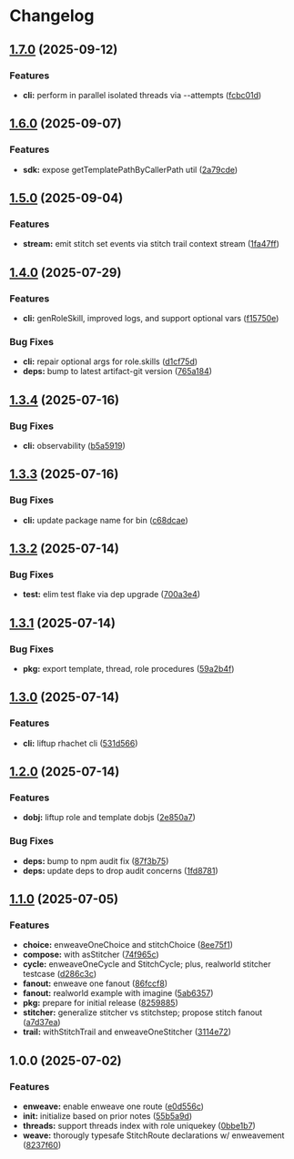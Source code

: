# Changelog

## [1.7.0](https://github.com/ehmpathy/rhachet/compare/v1.6.0...v1.7.0) (2025-09-12)


### Features

* **cli:** perform in parallel isolated threads via --attempts ([fcbc01d](https://github.com/ehmpathy/rhachet/commit/fcbc01df3e35ace1848de52f016856c4c5f2d742))

## [1.6.0](https://github.com/ehmpathy/rhachet/compare/v1.5.0...v1.6.0) (2025-09-07)


### Features

* **sdk:** expose getTemplatePathByCallerPath util ([2a79cde](https://github.com/ehmpathy/rhachet/commit/2a79cdef3593ebfeb6d7adf2f316e2abd8024506))

## [1.5.0](https://github.com/ehmpathy/rhachet/compare/v1.4.0...v1.5.0) (2025-09-04)


### Features

* **stream:** emit stitch set events via stitch trail context stream ([1fa47ff](https://github.com/ehmpathy/rhachet/commit/1fa47ff7beab28210ab71c7109c307fc9f206240))

## [1.4.0](https://github.com/ehmpathy/rhachet/compare/v1.3.4...v1.4.0) (2025-07-29)


### Features

* **cli:** genRoleSkill, improved logs, and support optional vars ([f15750e](https://github.com/ehmpathy/rhachet/commit/f15750effdd4a630e1eeea6c4f8e4e9a3a950d5f))


### Bug Fixes

* **cli:** repair optional args for role.skills ([d1cf75d](https://github.com/ehmpathy/rhachet/commit/d1cf75d22dec0ec11803bc91045671d0ee27ea0e))
* **deps:** bump to latest artifact-git version ([765a184](https://github.com/ehmpathy/rhachet/commit/765a18484fddced704ea019a29d95b79f628f7be))

## [1.3.4](https://github.com/ehmpathy/rhachet/compare/v1.3.3...v1.3.4) (2025-07-16)


### Bug Fixes

* **cli:** observability ([b5a5919](https://github.com/ehmpathy/rhachet/commit/b5a59190d6634f89acfca916d4750b4044e48edc))

## [1.3.3](https://github.com/ehmpathy/rhachet/compare/v1.3.2...v1.3.3) (2025-07-16)


### Bug Fixes

* **cli:** update package name for bin ([c68dcae](https://github.com/ehmpathy/rhachet/commit/c68dcaeca5ac342ca6c58607b2b31ef01b829f36))

## [1.3.2](https://github.com/ehmpathy/rhachet/compare/v1.3.1...v1.3.2) (2025-07-14)


### Bug Fixes

* **test:** elim test flake via dep upgrade ([700a3e4](https://github.com/ehmpathy/rhachet/commit/700a3e4b0ff31fb592685ed83c04c6c6fe165604))

## [1.3.1](https://github.com/ehmpathy/rhachet/compare/v1.3.0...v1.3.1) (2025-07-14)


### Bug Fixes

* **pkg:** export template, thread, role procedures ([59a2b4f](https://github.com/ehmpathy/rhachet/commit/59a2b4fa8bf1f95b311016ecb682d708c8bb05c0))

## [1.3.0](https://github.com/ehmpathy/rhachet/compare/v1.2.0...v1.3.0) (2025-07-14)


### Features

* **cli:** liftup rhachet cli ([531d566](https://github.com/ehmpathy/rhachet/commit/531d566cf8b7d7a500436ff0a9c9bc92ec68cba8))

## [1.2.0](https://github.com/ehmpathy/rhachet/compare/v1.1.0...v1.2.0) (2025-07-14)


### Features

* **dobj:** liftup role and template dobjs ([2e850a7](https://github.com/ehmpathy/rhachet/commit/2e850a744ea1d92eefe773472222c3c054583509))


### Bug Fixes

* **deps:** bump to npm audit fix ([87f3b75](https://github.com/ehmpathy/rhachet/commit/87f3b759be39959d8672dbc4bde7da5c0c2a2e6e))
* **deps:** update deps to drop audit concerns ([1fd8781](https://github.com/ehmpathy/rhachet/commit/1fd87811e4771eec9a7290e2a97c8af867336b43))

## [1.1.0](https://github.com/ehmpathy/rhachet/compare/v1.0.0...v1.1.0) (2025-07-05)


### Features

* **choice:** enweaveOneChoice and stitchChoice ([8ee75f1](https://github.com/ehmpathy/rhachet/commit/8ee75f1cd8b131d9128e56f922780ea72285d585))
* **compose:** with asStitcher ([74f965c](https://github.com/ehmpathy/rhachet/commit/74f965c34993db47d75e273318be4b4f7f3760b3))
* **cycle:** enweaveOneCycle and StitchCycle; plus, realworld stitcher testcase ([d286c3c](https://github.com/ehmpathy/rhachet/commit/d286c3c5f9e0d42aa3a3964e587fc57065b51ae0))
* **fanout:** enweave one fanout ([86fccf8](https://github.com/ehmpathy/rhachet/commit/86fccf8e01f2c09dd8481ce0c8c572ed3acab513))
* **fanout:** realworld example with imagine ([5ab6357](https://github.com/ehmpathy/rhachet/commit/5ab635793229fd55dd281593a91b6545450100bf))
* **pkg:** prepare for initial release ([8259885](https://github.com/ehmpathy/rhachet/commit/82598855c9af369ef4c46f91fda4e37615787148))
* **stitcher:** generalize stitcher vs stitchstep; propose stitch fanout ([a7d37ea](https://github.com/ehmpathy/rhachet/commit/a7d37ea7458281ca425bd733792b33e71c110682))
* **trail:** withStitchTrail and enweaveOneStitcher ([3114e72](https://github.com/ehmpathy/rhachet/commit/3114e728872867ba32adb953de5497a1de63002a))

## 1.0.0 (2025-07-02)


### Features

* **enweave:** enable enweave one route ([e0d556c](https://github.com/ehmpathy/rhachet/commit/e0d556c8a67ec315b0239d7907f8144b8bf441a9))
* **init:** initialize based on prior notes ([55b5a9d](https://github.com/ehmpathy/rhachet/commit/55b5a9d77522968397217b78aad86ad36832a605))
* **threads:** support threads index with role uniquekey ([0bbe1b7](https://github.com/ehmpathy/rhachet/commit/0bbe1b7a7661779a273e26dd3307173777adebc9))
* **weave:** thorougly typesafe StitchRoute declarations w/ enweavement ([8237f60](https://github.com/ehmpathy/rhachet/commit/8237f60499f4a2e0ee6bc356b3fd2a5fe9112c9e))
